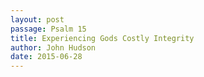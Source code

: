 ```yaml
---
layout: post
passage: Psalm 15
title: Experiencing Gods Costly Integrity
author: John Hudson
date: 2015-06-28
--- 
```

